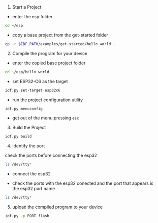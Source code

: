 1. Start a Project

- enter the esp folder

```bash
cd ~/esp
```
- copy a base project from the get-started folder

```bash
cp -r $IDF_PATH/examples/get-started/hello_world .
```

2. Compile the program for your device

- enter the copied base project folder

```bash
cd ~/esp/hello_world
```

- set ESP32-C6 as the target

```bash
idf.py set-target esp32c6
```

- run the project configuration utility

```bash
idf.py menuconfig
```

- get out of the menu pressing `esc`

3. Build the Project

```bash
idf.py build
```

4. identify the port

check the ports before connecting the esp32

```bash
ls /dev/tty*
```

- connect the esp32

- check the ports with the esp32 conected and the port that appears is the esp32 port name

```bash
ls /dev/tty*
```

5. upload the compiled program to your device

```bash
idf.py -p PORT flash
```
